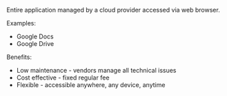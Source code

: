 Entire application managed by a cloud provider accessed via web browser.

Examples:
- Google Docs
- Google Drive

Benefits:
- Low maintenance - vendors manage all technical issues
- Cost effective - fixed regular fee
- Flexible - accessible anywhere, any device, anytime

